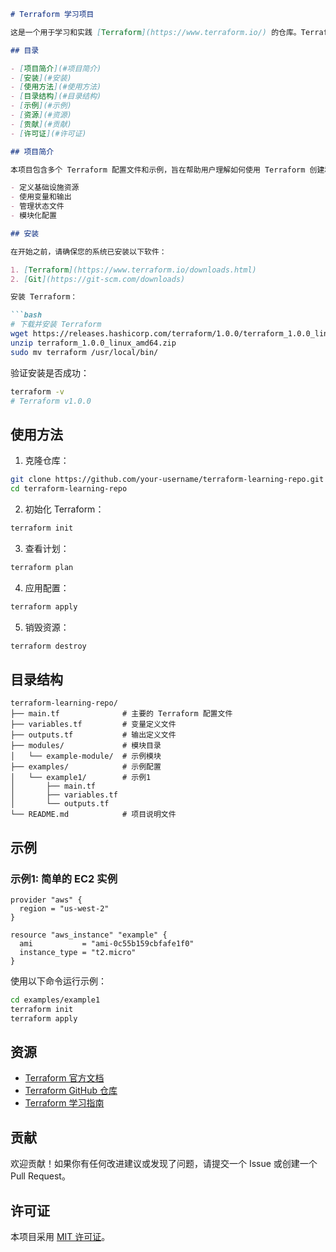 

```markdown
# Terraform 学习项目

这是一个用于学习和实践 [Terraform](https://www.terraform.io/) 的仓库。Terraform 是一种开源的基础设施即代码（Infrastructure as Code, IaC）工具，允许用户通过高层次的配置语言来定义和提供数据中心基础设施。

## 目录

- [项目简介](#项目简介)
- [安装](#安装)
- [使用方法](#使用方法)
- [目录结构](#目录结构)
- [示例](#示例)
- [资源](#资源)
- [贡献](#贡献)
- [许可证](#许可证)

## 项目简介

本项目包含多个 Terraform 配置文件和示例，旨在帮助用户理解如何使用 Terraform 创建和管理云基础设施。通过这些示例，您将学习如何：

- 定义基础设施资源
- 使用变量和输出
- 管理状态文件
- 模块化配置

## 安装

在开始之前，请确保您的系统已安装以下软件：

1. [Terraform](https://www.terraform.io/downloads.html)
2. [Git](https://git-scm.com/downloads)

安装 Terraform：

```bash
# 下载并安装 Terraform
wget https://releases.hashicorp.com/terraform/1.0.0/terraform_1.0.0_linux_amd64.zip
unzip terraform_1.0.0_linux_amd64.zip
sudo mv terraform /usr/local/bin/
```

验证安装是否成功：

```bash
terraform -v
# Terraform v1.0.0
```

## 使用方法

1. 克隆仓库：

```bash
git clone https://github.com/your-username/terraform-learning-repo.git
cd terraform-learning-repo
```

2. 初始化 Terraform：

```bash
terraform init
```

3. 查看计划：

```bash
terraform plan
```

4. 应用配置：

```bash
terraform apply
```

5. 销毁资源：

```bash
terraform destroy
```

## 目录结构

```
terraform-learning-repo/
├── main.tf              # 主要的 Terraform 配置文件
├── variables.tf         # 变量定义文件
├── outputs.tf           # 输出定义文件
├── modules/             # 模块目录
│   └── example-module/  # 示例模块
├── examples/            # 示例配置
│   └── example1/        # 示例1
│       ├── main.tf
│       ├── variables.tf
│       └── outputs.tf
└── README.md            # 项目说明文件
```

## 示例

### 示例1: 简单的 EC2 实例

```hcl
provider "aws" {
  region = "us-west-2"
}

resource "aws_instance" "example" {
  ami           = "ami-0c55b159cbfafe1f0"
  instance_type = "t2.micro"
}
```

使用以下命令运行示例：

```bash
cd examples/example1
terraform init
terraform apply
```

## 资源

- [Terraform 官方文档](https://www.terraform.io/docs)
- [Terraform GitHub 仓库](https://github.com/hashicorp/terraform)
- [Terraform 学习指南](https://learn.hashicorp.com/terraform)

## 贡献

欢迎贡献！如果你有任何改进建议或发现了问题，请提交一个 Issue 或创建一个 Pull Request。

## 许可证

本项目采用 [MIT 许可证](LICENSE)。

